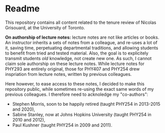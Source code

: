 # Readme

This repository contains all content related to the tenure review of Nicolas Grisouard, at the University of Toronto.

**On authorship of lecture notes:** lecture notes are not like articles or books. An instructor inherits a sets of notes from a colleague, and re-uses a lot of it, saving time, perpetuating departmental traditions, and allowing students to benefit from tried and tested material. Also, the goal is to explicitely transmit students *old* knowledge, not create new one. As such, I cannot claim sole authorship on these lecture notes. While lecture notes for PHY293 are entirely original, those for PHY407 and PHY254 drew inspriation from lecture notes, written by previous colleagues.

Here however, to ease access to these notes, I decided to make this repository public, while sometimes re-using the exact same words of my previous colleagues. I therefore need to acknoledge my "co-authors":
* Stephen Morris, soon to be happily retired (taught PHY254 in 2013-2015 and 2020),
* Sabine Stanley, now at Johns Hopkins University (taught PHY254 in 2010 and 2012),
* Paul Kushner (taught PHY254 in 2009 and 2011).
